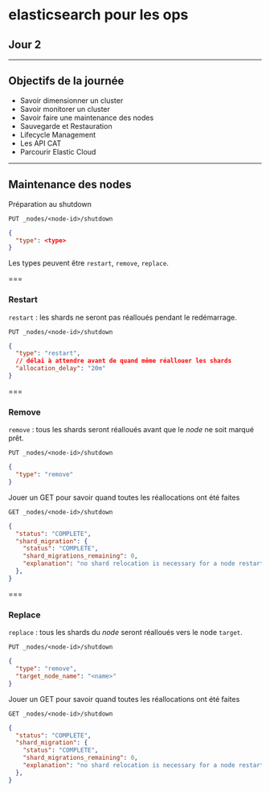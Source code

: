 # elasticsearch pour les ops

## Jour 2

---

## Objectifs de la journée

* Savoir dimensionner un cluster
* Savoir monitorer un cluster
* Savoir faire une maintenance des nodes
* Sauvegarde et Restauration
* Lifecycle Management
* Les API CAT
* Parcourir Elastic Cloud

---

## Maintenance des nodes

Préparation au shutdown

```http request
PUT _nodes/<node-id>/shutdown
```
```json
{
  "type": <type>
}
```

Les types peuvent être `restart`, `remove`, `replace`.

===

### Restart

`restart` : les shards ne seront pas réalloués pendant le redémarrage.

```http request
PUT _nodes/<node-id>/shutdown
```
```json
{
  "type": "restart",
  // délai à attendre avant de quand même réallouer les shards
  "allocation_delay": "20m" 
}
```

===

### Remove

`remove` : tous les shards seront réalloués avant que le _node_ ne soit marqué prêt.

```http request
PUT _nodes/<node-id>/shutdown
```
```json
{
  "type": "remove"
}
```

Jouer un GET pour savoir quand toutes les réallocations ont été faites

```http request
GET _nodes/<node-id>/shutdown
```
```json
{
  "status": "COMPLETE",
  "shard_migration": {
    "status": "COMPLETE",
    "shard_migrations_remaining": 0,
    "explanation": "no shard relocation is necessary for a node restart"
  },
}
```

===

### Replace

`replace` : tous les shards du _node_ seront réalloués vers le node `target`.

```http request
PUT _nodes/<node-id>/shutdown
```
```json
{
  "type": "remove",
  "target_node_name": "<name>"
}
```

Jouer un GET pour savoir quand toutes les réallocations ont été faites

```http request
GET _nodes/<node-id>/shutdown
```
```json
{
  "status": "COMPLETE",
  "shard_migration": {
    "status": "COMPLETE",
    "shard_migrations_remaining": 0,
    "explanation": "no shard relocation is necessary for a node restart"
  },
}
```
